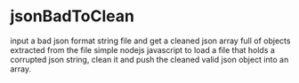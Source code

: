 # jsonBadToClean
input a bad json format string file and get a cleaned json array full of objects extracted from the file
simple nodejs javascript to load a file that holds a corrupted json string, clean it and push the cleaned valid json object into an array.
